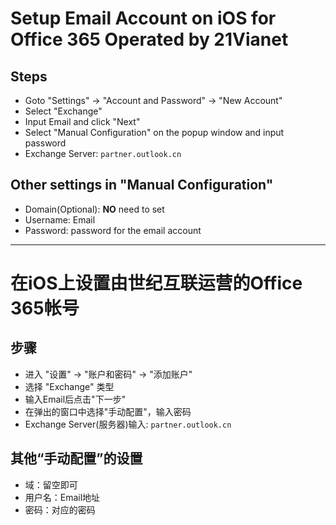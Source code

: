 # Setup Email Account on iOS for Office 365 Operated by 21Vianet
  
## Steps
* Goto "Settings" -> "Account and Password" -> "New Account"
* Select "Exchange"
* Input Email and click "Next"
* Select "Manual Configuration" on the popup window and input password
* Exchange Server: `partner.outlook.cn`

## Other settings in "Manual Configuration"
* Domain(Optional): **NO** need to set
* Username: Email
* Password: password for the email account

-----------------------------------------------

# 在iOS上设置由世纪互联运营的Office 365帐号

## 步骤
* 进入 "设置" -> "账户和密码" -> "添加账户"
* 选择 "Exchange" 类型
* 输入Email后点击"下一步"
* 在弹出的窗口中选择"手动配置"，输入密码
* Exchange Server(服务器)输入: `partner.outlook.cn`

## 其他“手动配置”的设置
* 域：留空即可
* 用户名：Email地址
* 密码：对应的密码
